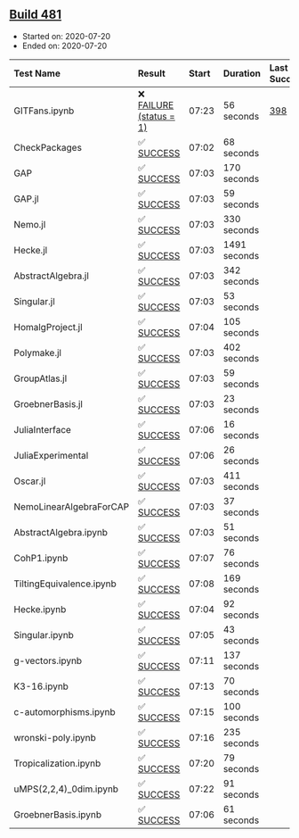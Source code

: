 ## [Build 481](https://oscarci.mathematik.uni-kl.de/job/oscar-stable/481/)

* Started on: 2020-07-20
* Ended on: 2020-07-20

| Test Name    | Result | Start | Duration | Last Success | First Failure |
|:-------------|:-------|:------|:---------|:-------------|:--------------|
| GITFans.ipynb | ❌ [FAILURE (status = 1)](https://oscarci.mathematik.uni-kl.de/job/oscar-stable/481/artifact/logs/build-481/GITFans.ipynb.log) | 07:23 | 56 seconds | [398](https://oscarci.mathematik.uni-kl.de/job/oscar-stable/398/) | [399](https://oscarci.mathematik.uni-kl.de/job/oscar-stable/399/) |
| CheckPackages | ✅ [SUCCESS](https://oscarci.mathematik.uni-kl.de/job/oscar-stable/481/artifact/logs/build-481/CheckPackages.log) | 07:02 | 68 seconds |  |  |
| GAP | ✅ [SUCCESS](https://oscarci.mathematik.uni-kl.de/job/oscar-stable/481/artifact/logs/build-481/GAP.log) | 07:03 | 170 seconds |  |  |
| GAP.jl | ✅ [SUCCESS](https://oscarci.mathematik.uni-kl.de/job/oscar-stable/481/artifact/logs/build-481/GAP.jl.log) | 07:03 | 59 seconds |  |  |
| Nemo.jl | ✅ [SUCCESS](https://oscarci.mathematik.uni-kl.de/job/oscar-stable/481/artifact/logs/build-481/Nemo.jl.log) | 07:03 | 330 seconds |  |  |
| Hecke.jl | ✅ [SUCCESS](https://oscarci.mathematik.uni-kl.de/job/oscar-stable/481/artifact/logs/build-481/Hecke.jl.log) | 07:03 | 1491 seconds |  |  |
| AbstractAlgebra.jl | ✅ [SUCCESS](https://oscarci.mathematik.uni-kl.de/job/oscar-stable/481/artifact/logs/build-481/AbstractAlgebra.jl.log) | 07:03 | 342 seconds |  |  |
| Singular.jl | ✅ [SUCCESS](https://oscarci.mathematik.uni-kl.de/job/oscar-stable/481/artifact/logs/build-481/Singular.jl.log) | 07:03 | 53 seconds |  |  |
| HomalgProject.jl | ✅ [SUCCESS](https://oscarci.mathematik.uni-kl.de/job/oscar-stable/481/artifact/logs/build-481/HomalgProject.jl.log) | 07:04 | 105 seconds |  |  |
| Polymake.jl | ✅ [SUCCESS](https://oscarci.mathematik.uni-kl.de/job/oscar-stable/481/artifact/logs/build-481/Polymake.jl.log) | 07:03 | 402 seconds |  |  |
| GroupAtlas.jl | ✅ [SUCCESS](https://oscarci.mathematik.uni-kl.de/job/oscar-stable/481/artifact/logs/build-481/GroupAtlas.jl.log) | 07:03 | 59 seconds |  |  |
| GroebnerBasis.jl | ✅ [SUCCESS](https://oscarci.mathematik.uni-kl.de/job/oscar-stable/481/artifact/logs/build-481/GroebnerBasis.jl.log) | 07:03 | 23 seconds |  |  |
| JuliaInterface | ✅ [SUCCESS](https://oscarci.mathematik.uni-kl.de/job/oscar-stable/481/artifact/logs/build-481/JuliaInterface.log) | 07:06 | 16 seconds |  |  |
| JuliaExperimental | ✅ [SUCCESS](https://oscarci.mathematik.uni-kl.de/job/oscar-stable/481/artifact/logs/build-481/JuliaExperimental.log) | 07:06 | 26 seconds |  |  |
| Oscar.jl | ✅ [SUCCESS](https://oscarci.mathematik.uni-kl.de/job/oscar-stable/481/artifact/logs/build-481/Oscar.jl.log) | 07:03 | 411 seconds |  |  |
| NemoLinearAlgebraForCAP | ✅ [SUCCESS](https://oscarci.mathematik.uni-kl.de/job/oscar-stable/481/artifact/logs/build-481/NemoLinearAlgebraForCAP.log) | 07:03 | 37 seconds |  |  |
| AbstractAlgebra.ipynb | ✅ [SUCCESS](https://oscarci.mathematik.uni-kl.de/job/oscar-stable/481/artifact/logs/build-481/AbstractAlgebra.ipynb.log) | 07:03 | 51 seconds |  |  |
| CohP1.ipynb | ✅ [SUCCESS](https://oscarci.mathematik.uni-kl.de/job/oscar-stable/481/artifact/logs/build-481/CohP1.ipynb.log) | 07:07 | 76 seconds |  |  |
| TiltingEquivalence.ipynb | ✅ [SUCCESS](https://oscarci.mathematik.uni-kl.de/job/oscar-stable/481/artifact/logs/build-481/TiltingEquivalence.ipynb.log) | 07:08 | 169 seconds |  |  |
| Hecke.ipynb | ✅ [SUCCESS](https://oscarci.mathematik.uni-kl.de/job/oscar-stable/481/artifact/logs/build-481/Hecke.ipynb.log) | 07:04 | 92 seconds |  |  |
| Singular.ipynb | ✅ [SUCCESS](https://oscarci.mathematik.uni-kl.de/job/oscar-stable/481/artifact/logs/build-481/Singular.ipynb.log) | 07:05 | 43 seconds |  |  |
| g-vectors.ipynb | ✅ [SUCCESS](https://oscarci.mathematik.uni-kl.de/job/oscar-stable/481/artifact/logs/build-481/g-vectors.ipynb.log) | 07:11 | 137 seconds |  |  |
| K3-16.ipynb | ✅ [SUCCESS](https://oscarci.mathematik.uni-kl.de/job/oscar-stable/481/artifact/logs/build-481/K3-16.ipynb.log) | 07:13 | 70 seconds |  |  |
| c-automorphisms.ipynb | ✅ [SUCCESS](https://oscarci.mathematik.uni-kl.de/job/oscar-stable/481/artifact/logs/build-481/c-automorphisms.ipynb.log) | 07:15 | 100 seconds |  |  |
| wronski-poly.ipynb | ✅ [SUCCESS](https://oscarci.mathematik.uni-kl.de/job/oscar-stable/481/artifact/logs/build-481/wronski-poly.ipynb.log) | 07:16 | 235 seconds |  |  |
| Tropicalization.ipynb | ✅ [SUCCESS](https://oscarci.mathematik.uni-kl.de/job/oscar-stable/481/artifact/logs/build-481/Tropicalization.ipynb.log) | 07:20 | 79 seconds |  |  |
| uMPS(2,2,4)_0dim.ipynb | ✅ [SUCCESS](https://oscarci.mathematik.uni-kl.de/job/oscar-stable/481/artifact/logs/build-481/uMPS-2-2-4-_0dim.ipynb.log) | 07:22 | 91 seconds |  |  |
| GroebnerBasis.ipynb | ✅ [SUCCESS](https://oscarci.mathematik.uni-kl.de/job/oscar-stable/481/artifact/logs/build-481/GroebnerBasis.ipynb.log) | 07:06 | 61 seconds |  |  |
